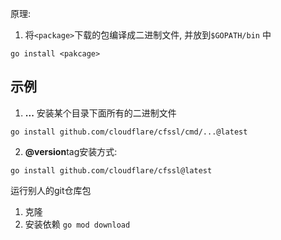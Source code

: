 原理:

1. 将`<package>`下载的包编译成二进制文件, 并放到`$GOPATH/bin` 中

```shell
go install <pakcage>
```

## 示例

1. **...** 安装某个目录下面所有的二进制文件

```shell
go install github.com/cloudflare/cfssl/cmd/...@latest
```

2. **@version**tag安装方式:

```
go install github.com/cloudflare/cfssl@latest
```

运行别人的git仓库包

1. 克隆
2. 安装依赖 `go mod download`
